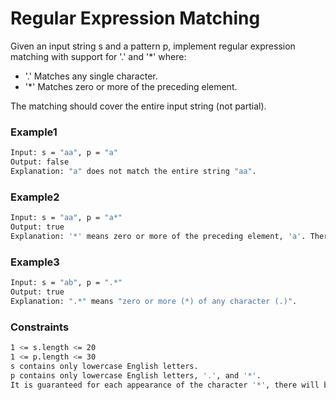 # Regular Expression Matching

Given an input string s and a pattern p, implement regular expression matching with support for '.' and '*' where:

- '.' Matches any single character.
- '*' Matches zero or more of the preceding element.

The matching should cover the entire input string (not partial).

### Example1
```sh
Input: s = "aa", p = "a"
Output: false
Explanation: "a" does not match the entire string "aa".
```

### Example2
```sh
Input: s = "aa", p = "a*"
Output: true
Explanation: '*' means zero or more of the preceding element, 'a'. Therefore, by repeating 'a' once, it becomes "aa".
```

### Example3
```sh
Input: s = "ab", p = ".*"
Output: true
Explanation: ".*" means "zero or more (*) of any character (.)".
```

### Constraints
```sh
1 <= s.length <= 20
1 <= p.length <= 30
s contains only lowercase English letters.
p contains only lowercase English letters, '.', and '*'.
It is guaranteed for each appearance of the character '*', there will be a previous valid character to match.
```
